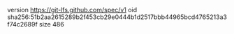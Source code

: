 version https://git-lfs.github.com/spec/v1
oid sha256:51b2aa2615289b2f453cb29e0444b1d2517bbb44965bcd4765213a3f74c2689f
size 486
